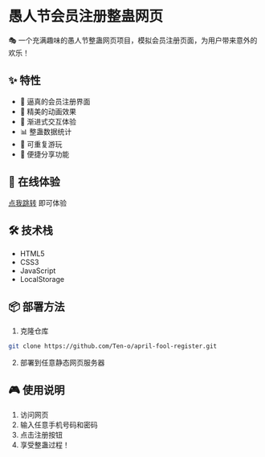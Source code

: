 # 愚人节会员注册整蛊网页

🎭 一个充满趣味的愚人节整蛊网页项目，模拟会员注册页面，为用户带来意外的欢乐！

## ✨ 特性

- 🎯 逼真的会员注册界面
- 🎨 精美的动画效果
- 🌈 渐进式交互体验
- 📊 整蛊数据统计
- 🔄 可重复游玩
- 📢 便捷分享功能

## 🚀 在线体验

[点我跳转](https://registe.ouklc.com) 即可体验

## 🛠️ 技术栈

- HTML5
- CSS3
- JavaScript
- LocalStorage


## 📦 部署方法

1. 克隆仓库
```bash
git clone https://github.com/Ten-o/april-fool-register.git
```

2. 部署到任意静态网页服务器

## 🎮 使用说明

1. 访问网页
2. 输入任意手机号码和密码
3. 点击注册按钮
4. 享受整蛊过程！

